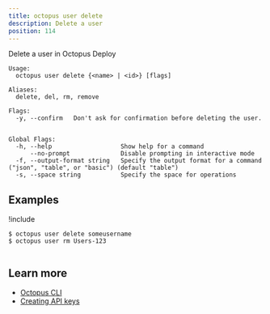 ```yaml
---
title: octopus user delete
description: Delete a user
position: 114
---
```


Delete a user in Octopus Deploy


```text
Usage:
  octopus user delete {<name> | <id>} [flags]

Aliases:
  delete, del, rm, remove

Flags:
  -y, --confirm   Don't ask for confirmation before deleting the user.


Global Flags:
  -h, --help                   Show help for a command
      --no-prompt              Disable prompting in interactive mode
  -f, --output-format string   Specify the output format for a command ("json", "table", or "basic") (default "table")
  -s, --space string           Specify the space for operations

```

## Examples

!include <samples-instance>


```text
$ octopus user delete someusername
$ octopus user rm Users-123


```

## Learn more

- [Octopus CLI](/docs/octopus-rest-api/cli/index.md)
- [Creating API keys](/docs/octopus-rest-api/how-to-create-an-api-key.md)